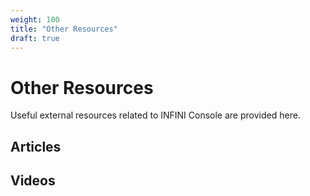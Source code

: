 ```yaml
---
weight: 100
title: "Other Resources"
draft: true
---
```


# Other Resources

Useful external resources related to INFINI Console are provided here.

## Articles

## Videos
